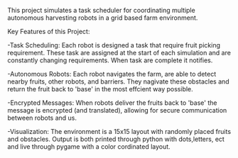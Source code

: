 This project simulates a task scheduler for coordinating multiple autonomous harvesting robots in a grid based farm environment.

Key Features of this Project:

-Task Scheduling: Each robot is designed a task that require fruit picking requirement. These task are assigned at the start of each simulation and are constantly changing requirements. When task are complete it notifies.

-Autonomous Robots: Each robot navigates the farm, are able to detect nearby fruits, other robots, and barriers. They nagivate these obstacles and return the fruit back to 'base' in the most effcient way possible.

-Encrypted Messages: When robots deliver the fruits back to 'base' the message is encrypted (and translated), allowing for secure communication between robots and us.

-Visualization: The environment is a 15x15 layout with randomly placed fruits and obstacles. Output is both printed through python with dots,letters, ect and live through pygame with a color cordinated layout.


